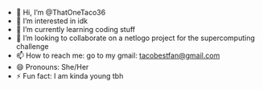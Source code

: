 - 👋 Hi, I’m @ThatOneTaco36
- 👀 I’m interested in idk
- 🌱 I’m currently learning coding stuff
- 💞️ I’m looking to collaborate on a netlogo project for the supercomputing challenge
- 📫 How to reach me: go to my gmail: tacobestfan@gmail.com
- 😄 Pronouns: She/Her
- ⚡ Fun fact: I am kinda young tbh

<!---
ThatOneTaco36/ThatOneTaco36 is a ✨ special ✨ repository because its `README.md` (this file) appears on your GitHub profile.
You can click the Preview link to take a look at your changes.
--->
